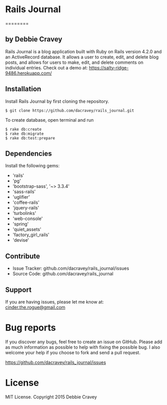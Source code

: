 # Rails Journal
========

## by Debbie Cravey

Rails Journal is a blog application built with Ruby on Rails version 4.2.0 and an ActiveRecord database. It allows a user to create, edit, and delete blog posts, and allows for users to make, edit, and delete comments on individual entries. Check out a demo at:
https://salty-ridge-9486.herokuapp.com/

Installation
------------

Install Rails Journal by first cloning the repository.

```
$ git clone https://github.com/dacravey/rails_journal.git
```


To create database, open terminal and run

```
$ rake db:create
$ rake db:migrate
$ rake db:test:prepare
```

Dependencies
------------
Install the following gems:
* 'rails'
* 'pg'
* 'bootstrap-sass', '~> 3.3.4'
* 'sass-rails'
* 'uglifier'
* 'coffee-rails'
* 'jquery-rails'
* 'turbolinks'
* 'web-console'
* 'spring'
* 'quiet_assets'
* 'factory_girl_rails'
* 'devise'


Contribute
----------
- Issue Tracker: github.com/dacravey/rails_journal/issues
- Source Code: github.com/dacravey/rails_journal

Support
-------

If you are having issues, please let me know at: cinder.the.rogue@gmail.com

Bug reports
===========

If you discover any bugs, feel free to create an issue on GitHub. Please add as much information as possible to help with fixing the possible bug. I also welcome your help if you choose to fork and send a pull request.

https://github.com/dacravey/rails_journal/issues

License
=======

MIT License. Copyright 2015 Debbie Cravey
